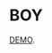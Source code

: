 # BOY

[DEMO](https://drive.google.com/file/d/1USSQAdsUkI4Rq9iAyozOij0fCo2nB-DD/view?usp=drive_link).

